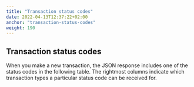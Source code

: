 ```yaml
---
title: "Transaction status codes"
date: 2022-04-13T12:37:22+02:00
anchor: "transaction-status-codes"
weight: 190
---
```

## Transaction status codes
When you make a new transaction, the JSON response includes one of the status codes in the following table. The rightmost columns indicate which transaction types a particular status code can be received for.
